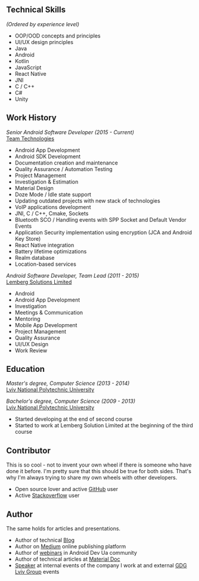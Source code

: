 ## Technical Skills

_(Ordered by experience level)_

- OOP/OOD concepts and principles
- UI/UX design principles
- Java
- Android
- Kotlin
- JavaScript
- React Native
- JNI
- C / C++
- C#
- Unity

## Work History

_Senior Android Software Developer (2015 - Current)_<br>
[Team Technologies](http://temy.com/)

- Android App Development
- Android SDK Development
- Documentation creation and maintenance
- Quality Assurance / Automation Testing
- Project Management
- Investigation & Estimation
- Material Design
- Doze Mode / Idle state support
- Updating outdated projects with new stack of technologies
- VoIP applications development
- JNI, C / C++, Cmake, Sockets
- Bluetooth SCO / Handling events with SPP Socket and Default Vendor Events
- Application Security implementation using encryption (JCA and Android Key Store)
- React Native integration
- Battery lifetime optimizations
- Realm database
- Location-based services

_Android Software Developer, Team Lead (2011 - 2015)_<br>
[Lemberg Solutions Limited](https://lemberg.co.uk/)

- Android
- Android App Development
- Investigation
- Meetings & Communication
- Mentoring
- Mobile App Development
- Project Management
- Quality Assurance
- UI/UX Design
- Work Review

## Education

_Master's degree, Computer Science (2013 - 2014)_<br>
[Lviv National Polytechnic University](http://www.lp.edu.ua/en)

_Bachelor's degree, Computer Science (2009 - 2013)_<br>
[Lviv National Polytechnic University](http://www.lp.edu.ua/en)

- Started developing at the end of second course
- Started to work at Lemberg Solution Limited at the beginning of the third course

## Contributor

This is so cool - not to invent your own wheel if there is someone who have done it before. I'm pretty sure that this should be true for both sides. That's why I'm always trying to share my own wheels with other developers.

- Open source lover and active [GitHub](https://github.com/yakivmospan) user
- Active [Stackoverflow](https://stackoverflow.com/users/1805989/yakiv-mospan) user

## Author

The same holds for articles and presentations.

- Author of technical [Blog](/blog/best-practice-application.md)
- Author on [Medium](https://medium.com/@yakivmospan) online publishing platform
- Author of [webinars](https://www.youtube.com/channel/UC51s9JkZeO4ezCuJugFiKFg/videos) in Android Dev Ua community
- Author of technical articles at [Material Doc](https://materialdoc.com/)
- [Speaker](https://speakerdeck.com/yakivmospan) at internal events of the company I work at and external [GDG Lviv Group](http://lviv.gdg.org.ua/) events
